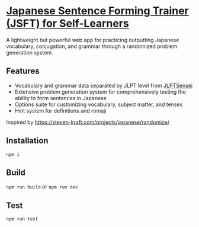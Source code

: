 # [Japanese Sentence Forming Trainer (JSFT) for Self-Learners](https://noahtn.github.io/JSFT/)

A lightweight but powerful web app for practicing outputting Japanese vocabulary, conjugation, and grammar through a randomized problem generation system.


## Features
- Vocabulary and grammar data separated by JLPT level from [JLPTSensei](https://jlptsensei.com/)
- Extensive problem generation system for comprehensively testing the ability to form sentences in Japanese
- Options suite for customizing vocabulary, subject matter, and tenses
- Hint system for definitions and romaji

Inspired by https://steven-kraft.com/projects/japanese/randomize/


## Installation
```npm i```

## Build
```npm run build``` or ```npm run dev```

## Test
```npm run test```